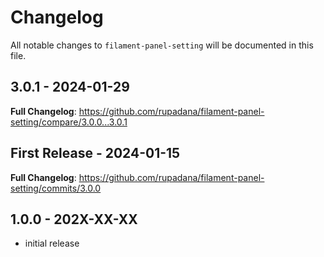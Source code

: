 # Changelog

All notable changes to `filament-panel-setting` will be documented in this file.

## 3.0.1 - 2024-01-29

**Full Changelog**: https://github.com/rupadana/filament-panel-setting/compare/3.0.0...3.0.1

## First Release - 2024-01-15

**Full Changelog**: https://github.com/rupadana/filament-panel-setting/commits/3.0.0

## 1.0.0 - 202X-XX-XX

- initial release

